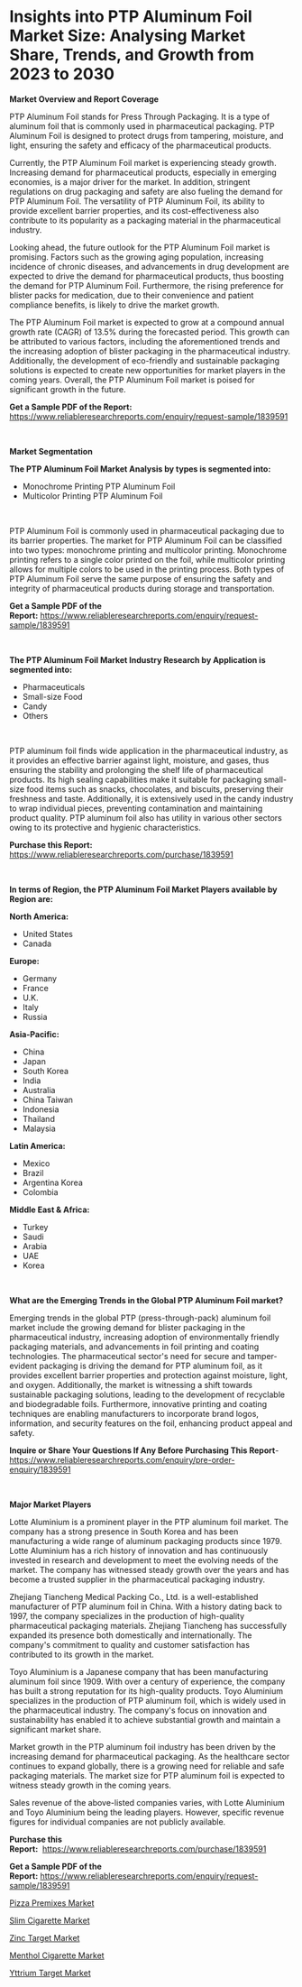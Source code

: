 <p><h1>Insights into PTP Aluminum Foil Market Size: Analysing Market Share, Trends, and Growth from 2023 to 2030</h1></p><p><strong>Market Overview and Report Coverage</strong></p>
<p><p>PTP Aluminum Foil stands for Press Through Packaging. It is a type of aluminum foil that is commonly used in pharmaceutical packaging. PTP Aluminum Foil is designed to protect drugs from tampering, moisture, and light, ensuring the safety and efficacy of the pharmaceutical products.</p><p>Currently, the PTP Aluminum Foil market is experiencing steady growth. Increasing demand for pharmaceutical products, especially in emerging economies, is a major driver for the market. In addition, stringent regulations on drug packaging and safety are also fueling the demand for PTP Aluminum Foil. The versatility of PTP Aluminum Foil, its ability to provide excellent barrier properties, and its cost-effectiveness also contribute to its popularity as a packaging material in the pharmaceutical industry.</p><p>Looking ahead, the future outlook for the PTP Aluminum Foil market is promising. Factors such as the growing aging population, increasing incidence of chronic diseases, and advancements in drug development are expected to drive the demand for pharmaceutical products, thus boosting the demand for PTP Aluminum Foil. Furthermore, the rising preference for blister packs for medication, due to their convenience and patient compliance benefits, is likely to drive the market growth.</p><p>The PTP Aluminum Foil market is expected to grow at a compound annual growth rate (CAGR) of 13.5% during the forecasted period. This growth can be attributed to various factors, including the aforementioned trends and the increasing adoption of blister packaging in the pharmaceutical industry. Additionally, the development of eco-friendly and sustainable packaging solutions is expected to create new opportunities for market players in the coming years. Overall, the PTP Aluminum Foil market is poised for significant growth in the future.</p></p>
<p><strong>Get a Sample PDF of the Report:</strong> <a href="https://www.reliableresearchreports.com/enquiry/request-sample/1839591">https://www.reliableresearchreports.com/enquiry/request-sample/1839591</a></p>
<p>&nbsp;</p>
<p><strong>Market Segmentation</strong></p>
<p><strong>The PTP Aluminum Foil Market Analysis by types is segmented into:</strong></p>
<p><ul><li>Monochrome Printing PTP Aluminum Foil</li><li>Multicolor Printing PTP Aluminum Foil</li></ul></p>
<p>&nbsp;</p>
<p><p>PTP Aluminum Foil is commonly used in pharmaceutical packaging due to its barrier properties. The market for PTP Aluminum Foil can be classified into two types: monochrome printing and multicolor printing. Monochrome printing refers to a single color printed on the foil, while multicolor printing allows for multiple colors to be used in the printing process. Both types of PTP Aluminum Foil serve the same purpose of ensuring the safety and integrity of pharmaceutical products during storage and transportation.</p></p>
<p><strong>Get a Sample PDF of the Report:</strong>&nbsp;<a href="https://www.reliableresearchreports.com/enquiry/request-sample/1839591">https://www.reliableresearchreports.com/enquiry/request-sample/1839591</a></p>
<p>&nbsp;</p>
<p><strong>The PTP Aluminum Foil Market Industry Research by Application is segmented into:</strong></p>
<p><ul><li>Pharmaceuticals</li><li>Small-size Food</li><li>Candy</li><li>Others</li></ul></p>
<p>&nbsp;</p>
<p><p>PTP aluminum foil finds wide application in the pharmaceutical industry, as it provides an effective barrier against light, moisture, and gases, thus ensuring the stability and prolonging the shelf life of pharmaceutical products. Its high sealing capabilities make it suitable for packaging small-size food items such as snacks, chocolates, and biscuits, preserving their freshness and taste. Additionally, it is extensively used in the candy industry to wrap individual pieces, preventing contamination and maintaining product quality. PTP aluminum foil also has utility in various other sectors owing to its protective and hygienic characteristics.</p></p>
<p><strong>Purchase this Report:</strong>&nbsp; <a href="https://www.reliableresearchreports.com/purchase/1839591">https://www.reliableresearchreports.com/purchase/1839591</a></p>
<p>&nbsp;</p>
<p><strong>In terms of Region, the PTP Aluminum Foil Market Players available by Region are:</strong></p>
<p>
    <p> <strong> North America: </strong>
        <ul>
            <li>United States</li>
            <li>Canada</li>
        </ul>
        </p> 
    <p> <strong> Europe: </strong>
        <ul>
            <li>Germany</li>
            <li>France</li>
            <li>U.K.</li>
            <li>Italy</li>
            <li>Russia</li>
        </ul>
        </p> 
    <p> <strong> Asia-Pacific: </strong>
        <ul>
            <li>China</li>
            <li>Japan</li>
            <li>South Korea</li>
            <li>India</li>
            <li>Australia</li>
            <li>China Taiwan</li>
            <li>Indonesia</li>
            <li>Thailand</li>
            <li>Malaysia</li>
        </ul>
        </p> 
    <p> <strong> Latin America: </strong>
        <ul>
            <li>Mexico</li>
            <li>Brazil</li>
            <li>Argentina Korea</li>
            <li>Colombia</li>
        </ul>
        </p> 
    <p> <strong> Middle East & Africa: </strong>
        <ul>
            <li>Turkey</li>
            <li>Saudi</li>
            <li>Arabia</li>
            <li>UAE</li>
            <li>Korea</li>
        </ul>
    </p>
    </p>
<p>&nbsp;</p>
<p><strong>What are the Emerging Trends in the Global PTP Aluminum Foil market?</strong></p>
<p><p>Emerging trends in the global PTP (press-through-pack) aluminum foil market include the growing demand for blister packaging in the pharmaceutical industry, increasing adoption of environmentally friendly packaging materials, and advancements in foil printing and coating technologies. The pharmaceutical sector's need for secure and tamper-evident packaging is driving the demand for PTP aluminum foil, as it provides excellent barrier properties and protection against moisture, light, and oxygen. Additionally, the market is witnessing a shift towards sustainable packaging solutions, leading to the development of recyclable and biodegradable foils. Furthermore, innovative printing and coating techniques are enabling manufacturers to incorporate brand logos, information, and security features on the foil, enhancing product appeal and safety.</p></p>
<p><strong>Inquire or Share Your Questions If Any Before Purchasing This Report</strong>- <a href="https://www.reliableresearchreports.com/enquiry/pre-order-enquiry/1839591">https://www.reliableresearchreports.com/enquiry/pre-order-enquiry/1839591</a></p>
<p>&nbsp;</p>
<p><strong>Major Market Players</strong></p>
<p><p>Lotte Aluminium is a prominent player in the PTP aluminum foil market. The company has a strong presence in South Korea and has been manufacturing a wide range of aluminum packaging products since 1979. Lotte Aluminium has a rich history of innovation and has continuously invested in research and development to meet the evolving needs of the market. The company has witnessed steady growth over the years and has become a trusted supplier in the pharmaceutical packaging industry.</p><p>Zhejiang Tiancheng Medical Packing Co., Ltd. is a well-established manufacturer of PTP aluminum foil in China. With a history dating back to 1997, the company specializes in the production of high-quality pharmaceutical packaging materials. Zhejiang Tiancheng has successfully expanded its presence both domestically and internationally. The company's commitment to quality and customer satisfaction has contributed to its growth in the market.</p><p>Toyo Aluminium is a Japanese company that has been manufacturing aluminum foil since 1909. With over a century of experience, the company has built a strong reputation for its high-quality products. Toyo Aluminium specializes in the production of PTP aluminum foil, which is widely used in the pharmaceutical industry. The company's focus on innovation and sustainability has enabled it to achieve substantial growth and maintain a significant market share.</p><p>Market growth in the PTP aluminum foil industry has been driven by the increasing demand for pharmaceutical packaging. As the healthcare sector continues to expand globally, there is a growing need for reliable and safe packaging materials. The market size for PTP aluminum foil is expected to witness steady growth in the coming years.</p><p>Sales revenue of the above-listed companies varies, with Lotte Aluminium and Toyo Aluminium being the leading players. However, specific revenue figures for individual companies are not publicly available.</p></p>
<p><strong>Purchase this Report:</strong>&nbsp;&nbsp;<a href="https://www.reliableresearchreports.com/purchase/1839591">https://www.reliableresearchreports.com/purchase/1839591</a></p>
<p></p>
<p><strong>Get a Sample PDF of the Report:</strong>&nbsp;<a href="https://www.reliableresearchreports.com/enquiry/request-sample/1839591">https://www.reliableresearchreports.com/enquiry/request-sample/1839591</a></p>
<p><p><a href="https://medium.com/@loretamusaj85/analyzing-pizza-premixes-market-global-industry-perspective-and-forecast-2023-to-2030-bc6d68086763">Pizza Premixes Market</a></p><p><a href="https://medium.com/@birdielynch645/slim-cigarette-market-report-reveals-the-latest-trends-and-growth-opportunities-of-this-market-0df2e4cdcc31">Slim Cigarette Market</a></p><p><a href="https://github.com/lilstefpacute/Market-Research-Report-List-1/blob/main/zinc-target-market.md">Zinc Target Market</a></p><p><a href="https://medium.com/@royalhoeger626/analyzing-menthol-cigarette-market-global-industry-perspective-and-forecast-2023-to-2030-51e1c9631be2">Menthol Cigarette Market</a></p><p><a href="https://github.com/AKSHATREPORTPRIME/Market-Research-Report-List-1/blob/main/yttrium-target-market.md">Yttrium Target Market</a></p></p>